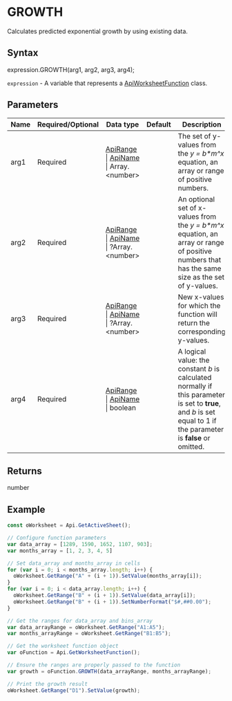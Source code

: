 # GROWTH

Calculates predicted exponential growth by using existing data.

## Syntax

expression.GROWTH(arg1, arg2, arg3, arg4);

`expression` - A variable that represents a [ApiWorksheetFunction](../ApiWorksheetFunction.md) class.

## Parameters

| **Name** | **Required/Optional** | **Data type** | **Default** | **Description** |
| ------------- | ------------- | ------------- | ------------- | ------------- |
| arg1 | Required | [ApiRange](../../ApiRange/ApiRange.md) &#124; [ApiName](../../ApiName/ApiName.md) &#124; Array.&lt;number&gt; |  | The set of y-values from the <em>y = b*m^x</em> equation, an array or range of positive numbers. |
| arg2 | Required | [ApiRange](../../ApiRange/ApiRange.md) &#124; [ApiName](../../ApiName/ApiName.md) &#124; ?Array.&lt;number&gt; |  | An optional set of x-values from the <em>y = b*m^x</em> equation, an array or range of positive numbers that has the same size as the set of y-values. |
| arg3 | Required | [ApiRange](../../ApiRange/ApiRange.md) &#124; [ApiName](../../ApiName/ApiName.md) &#124; ?Array.&lt;number&gt; |  | New x-values for which the function will return the corresponding y-values. |
| arg4 | Required | [ApiRange](../../ApiRange/ApiRange.md) &#124; [ApiName](../../ApiName/ApiName.md) &#124; boolean |  | A logical value: the constant <em>b</em> is calculated normally if this parameter is set to **true**, and <em>b</em> is set equal to 1 if the parameter is **false** or omitted. |

## Returns

number

## Example



```javascript
const oWorksheet = Api.GetActiveSheet();

// Configure function parameters
var data_array = [1289, 1590, 1652, 1107, 903]; 
var months_array = [1, 2, 3, 4, 5]

// Set data_array and months_array in cells
for (var i = 0; i < months_array.length; i++) {
  oWorksheet.GetRange("A" + (i + 1)).SetValue(months_array[i]);
}
for (var i = 0; i < data_array.length; i++) {
  oWorksheet.GetRange("B" + (i + 1)).SetValue(data_array[i]);
  oWorksheet.GetRange("B" + (i + 1)).SetNumberFormat("$#,##0.00");
}

// Get the ranges for data_array and bins_array
var data_arrayRange = oWorksheet.GetRange("A1:A5");
var months_arrayRange = oWorksheet.GetRange("B1:B5");

// Get the worksheet function object
var oFunction = Api.GetWorksheetFunction();

// Ensure the ranges are properly passed to the function
var growth = oFunction.GROWTH(data_arrayRange, months_arrayRange);

// Print the growth result
oWorksheet.GetRange("D1").SetValue(growth);

```
